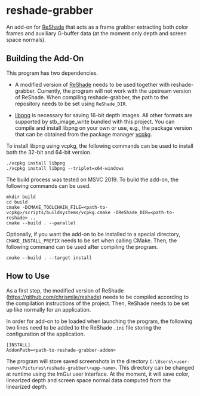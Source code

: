 # reshade-grabber

An add-on for [ReShade](https://reshade.me/) that acts as a frame grabber extracting both color frames and
auxiliary G-buffer data (at the moment only depth and screen space normals).


## Building the Add-On

This program has two dependencies.

- A modified version of [ReShade](https://github.com/chrismile/reshade) needs to be used together with reshade-grabber.
  Currently, the program will not work with the upstream version of ReShade. When compiling reshade-grabber, the path
  to the repository needs to be set using `ReShade_DIR`.
  
- [libpng](http://www.libpng.org/pub/png/libpng.html) is necessary for saving 16-bit depth images. All other formats
  are supported by stb_image_write bundled with this project. You can compile and install libpng on your own or use,
  e.g., the package version that can be obtained from the package manager [vcpkg](https://github.com/Microsoft/vcpkg).

To install libpng using vcpkg, the following commands can be used to install both the 32-bit and 64-bit version.

```
./vcpkg install libpng
./vcpkg install libpng --triplet=x64-windows
```

The build process was tested on MSVC 2019. To build the add-on, the following commands can be used.

```
mkdir build
cd build
cmake -DCMAKE_TOOLCHAIN_FILE=<path-to-vcpkg>/scripts/buildsystems/vcpkg.cmake -DReShade_DIR=<path-to-reshade> ..
cmake --build . --parallel
```

Optionally, if you want the add-on to be installed to a special directory, `CMAKE_INSTALL_PREFIX` needs to be set when
calling CMake. Then, the following command can be used after compiling the program.

```
cmake --build . --target install
```


## How to Use

As a first step, the modified version of ReShade (https://github.com/chrismile/reshade) needs to be compiled according
to the compilation instructions of the project. Then, ReShade needs to be set up like normally for an application.

In order for add-on to be loaded when launching the program, the following two lines need to be added to the ReShade
`.ini` file storing the configuration of the application.

```
[INSTALL]
AddonPath=<path-to-reshade-grabber-addon>
```

The program will store saved screenshots in the directory `C:\Users\<user-name>\Pictures\reshade-grabber\<app-name>`.
This directory can be changed at runtime using the ImGui user interface. At the moment, it will save color, linearized
depth and screen space normal data computed from the linearized depth.
